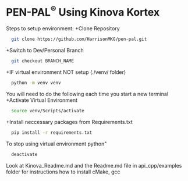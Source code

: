 <h1>PEN-PAL<sup>®</sup> Using Kinova Kortex </h1>

Steps to setup environment:
+Clone Repository 
```sh
  git clone https://github.com/HarrisonMKG/pen-pal.git
```
+Switch to Dev/Personal Branch 
```sh
  git checkout BRANCH_NAME
```
+IF virtual environment NOT setup (./venv/ folder) 
```sh
  python -m venv venv 
```

You will need to do the following each time you start a new terminal
+Activate Virtual Environment 
```sh
  source venv/Scripts/activate 
```
+Install neccessary packages from Requirements.txt 
```sh
  pip install -r requirements.txt 
```

To stop using virtual environment python"
```sh
  deactivate 
```


Look at Kinova_Readme.md and the Readme.md file in api_cpp/examples folder for instructions how to install cMake, gcc